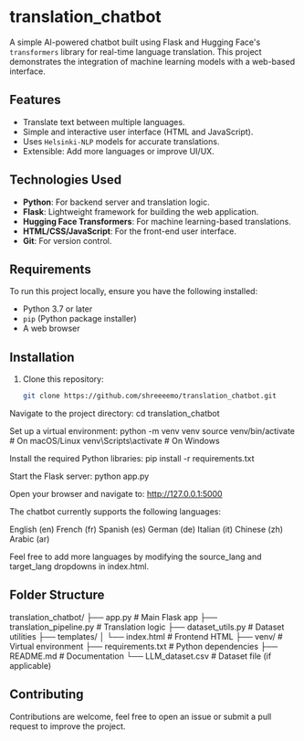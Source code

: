 # translation_chatbot

A simple AI-powered chatbot built using Flask and Hugging Face's `transformers` library for real-time language translation. This project demonstrates the integration of machine learning models with a web-based interface.

## Features
- Translate text between multiple languages.
- Simple and interactive user interface (HTML and JavaScript).
- Uses `Helsinki-NLP` models for accurate translations.
- Extensible: Add more languages or improve UI/UX.

## Technologies Used
- **Python**: For backend server and translation logic.
- **Flask**: Lightweight framework for building the web application.
- **Hugging Face Transformers**: For machine learning-based translations.
- **HTML/CSS/JavaScript**: For the front-end user interface.
- **Git**: For version control.

## Requirements
To run this project locally, ensure you have the following installed:
- Python 3.7 or later
- `pip` (Python package installer)
- A web browser

## Installation
1. Clone this repository:
   ```bash
   git clone https://github.com/shreeeemo/translation_chatbot.git

Navigate to the project directory:
cd translation_chatbot

Set up a virtual environment:
python -m venv venv
source venv/bin/activate  # On macOS/Linux
venv\Scripts\activate     # On Windows

Install the required Python libraries:
pip install -r requirements.txt

Start the Flask server:
python app.py

Open your browser and navigate to:
http://127.0.0.1:5000

The chatbot currently supports the following languages:

English (en)
French (fr)
Spanish (es)
German (de)
Italian (it)
Chinese (zh)
Arabic (ar)

Feel free to add more languages by modifying the source_lang and target_lang dropdowns in index.html.

## Folder Structure
translation_chatbot/
├── app.py                 # Main Flask app
├── translation_pipeline.py # Translation logic
├── dataset_utils.py       # Dataset utilities
├── templates/
│   └── index.html         # Frontend HTML
├── venv/                  # Virtual environment
├── requirements.txt       # Python dependencies
├── README.md              # Documentation
└── LLM_dataset.csv        # Dataset file (if applicable)

## Contributing
Contributions are welcome, feel free to open an issue or submit a pull request to improve the project.
